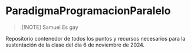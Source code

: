 # ParadigmaProgramacionParalelo

> .[!NOTE]
> Samuel Es gay


Repositorio contenedor de todos los puntos y recursos necesarios para la sustentación de la clase del dia 6 de noviembre de 2024.
